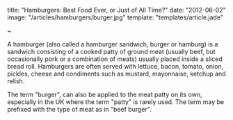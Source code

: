 title:    "Hamburgers: Best Food Ever, or Just of All Time?"
date:     "2012-06-02"
image:    "/articles/hamburgers/burger.jpg"
template: "templates/article.jade"

~

A hamburger (also called a hamburger sandwich, burger or hamburg) is a sandwich consisting of a cooked patty of ground meat (usually beef, but occasionally pork or a combination of meats) usually placed inside a sliced bread roll. Hamburgers are often served with lettuce, bacon, tomato, onion, pickles, cheese and condiments such as mustard, mayonnaise, ketchup and relish.

The term "burger", can also be applied to the meat patty on its own, especially in the UK where the term "patty" is rarely used. The term may be prefixed with the type of meat as in "beef burger".
